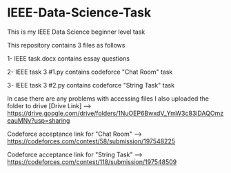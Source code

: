# IEEE-Data-Science-Task

This is my IEEE Data Science beginner level task 

This repository contains 3 files as follows 

1- IEEE task.docx contains essay questions 

2- IEEE task 3 #1.py contains codeforce "Chat Room" task

3- IEEE task 3 #2.py contains codeforce "String Task" task

In case there are any problems with accessing files I also uploaded the folder to drive 
[Drive Link] --> https://drive.google.com/drive/folders/1NuOEP6BwxdV_YmW3c83iDAQOmzeauMNy?usp=sharing

Codeforce acceptance link for "Chat Room" --> https://codeforces.com/contest/58/submission/197548225

Codeforce acceptance link for "String Task" --> https://codeforces.com/contest/118/submission/197548509
